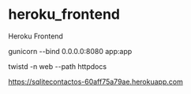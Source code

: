 # heroku_frontend
Heroku Frontend

gunicorn  --bind 0.0.0.0:8080 app:app

twistd -n web --path httpdocs

https://sqlitecontactos-60aff75a79ae.herokuapp.com

